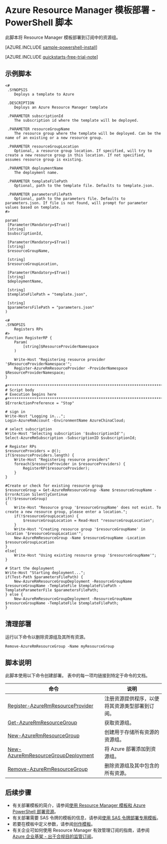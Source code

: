 <properties
    pageTitle="Azure PowerShell 脚本示例 - 部署模板 | Azure"
    description="用于部署 Azure Resource Manager 模板的示例脚本。"
    services="azure-resource-manager"
    documentationcenter="na"
    author="tfitzmac"
    manager="timlt"
    editor="tysonn" />
<tags
    ms.assetid=""
    ms.service="azure-resource-manager"
    ms.devlang="na"
    ms.topic="article"
    ms.tgt_pltfrm="na"
    ms.workload="na"
    ms.date="04/19/2017"
    wacn.date="06/05/2017"
    ms.author="v-yeche"
    ms.translationtype="Human Translation"
    ms.sourcegitcommit="08618ee31568db24eba7a7d9a5fc3b079cf34577"
    ms.openlocfilehash="7d908b4172d3c9891e9bd5223b70d35b889690b3"
    ms.contentlocale="zh-cn"
    ms.lasthandoff="05/26/2017" />

# <a name="azure-resource-manager-template-deployment---powershell-script"></a>Azure Resource Manager 模板部署 - PowerShell 脚本

此脚本将 Resource Manager 模板部署到订阅中的资源组。

[AZURE.INCLUDE [sample-powershell-install](../../includes/sample-powershell-install.md)]

[AZURE.INCLUDE [quickstarts-free-trial-note](../../includes/quickstarts-free-trial-note.md)]

## <a name="sample-script"></a>示例脚本

    <#
     .SYNOPSIS
        Deploys a template to Azure

     .DESCRIPTION
        Deploys an Azure Resource Manager template

     .PARAMETER subscriptionId
        The subscription id where the template will be deployed.

     .PARAMETER resourceGroupName
        The resource group where the template will be deployed. Can be the name of an existing or a new resource group.

     .PARAMETER resourceGroupLocation
        Optional, a resource group location. If specified, will try to create a new resource group in this location. If not specified, assumes resource group is existing.

     .PARAMETER deploymentName
        The deployment name.

     .PARAMETER templateFilePath
        Optional, path to the template file. Defaults to template.json.

     .PARAMETER parametersFilePath
        Optional, path to the parameters file. Defaults to parameters.json. If file is not found, will prompt for parameter values based on template.
    #>

    param(
     [Parameter(Mandatory=$True)]
     [string]
     $subscriptionId,

     [Parameter(Mandatory=$True)]
     [string]
     $resourceGroupName,

     [string]
     $resourceGroupLocation,

     [Parameter(Mandatory=$True)]
     [string]
     $deploymentName,

     [string]
     $templateFilePath = "template.json",

     [string]
     $parametersFilePath = "parameters.json"
    )

    <#
    .SYNOPSIS
        Registers RPs
    #>
    Function RegisterRP {
        Param(
            [string]$ResourceProviderNamespace
        )

        Write-Host "Registering resource provider '$ResourceProviderNamespace'";
        Register-AzureRmResourceProvider -ProviderNamespace $ResourceProviderNamespace;
    }

    #******************************************************************************
    # Script body
    # Execution begins here
    #******************************************************************************
    $ErrorActionPreference = "Stop"

    # sign in
    Write-Host "Logging in...";
    Login-AzureRmAccount -EnvironmentName AzureChinaCloud;

    # select subscription
    Write-Host "Selecting subscription '$subscriptionId'";
    Select-AzureRmSubscription -SubscriptionID $subscriptionId;

    # Register RPs
    $resourceProviders = @();
    if($resourceProviders.length) {
        Write-Host "Registering resource providers"
        foreach($resourceProvider in $resourceProviders) {
            RegisterRP($resourceProvider);
        }
    }

    #Create or check for existing resource group
    $resourceGroup = Get-AzureRmResourceGroup -Name $resourceGroupName -ErrorAction SilentlyContinue
    if(!$resourceGroup)
    {
        Write-Host "Resource group '$resourceGroupName' does not exist. To create a new resource group, please enter a location.";
        if(!$resourceGroupLocation) {
            $resourceGroupLocation = Read-Host "resourceGroupLocation";
        }
        Write-Host "Creating resource group '$resourceGroupName' in location '$resourceGroupLocation'";
        New-AzureRmResourceGroup -Name $resourceGroupName -Location $resourceGroupLocation
    }
    else{
        Write-Host "Using existing resource group '$resourceGroupName'";
    }

    # Start the deployment
    Write-Host "Starting deployment...";
    if(Test-Path $parametersFilePath) {
        New-AzureRmResourceGroupDeployment -ResourceGroupName $resourceGroupName -TemplateFile $templateFilePath -TemplateParameterFile $parametersFilePath;
    } else {
        New-AzureRmResourceGroupDeployment -ResourceGroupName $resourceGroupName -TemplateFile $templateFilePath;
    }

## <a name="clean-up-deployment"></a>清理部署 

运行以下命令以删除资源组及其所有资源。

    Remove-AzureRmResourceGroup -Name myResourceGroup

## <a name="script-explanation"></a>脚本说明

此脚本使用以下命令创建部署。 表中的每一项均链接到特定于命令的文档。

| 命令 | 说明 |
|---|---|
| [Register-AzureRmResourceProvider](https://docs.microsoft.com/zh-cn/powershell/module/azurerm.resources/register-azurermresourceprovider) | 注册资源提供程序，以便将其资源类型部署到订阅。  |
| [Get-AzureRmResourceGroup](https://docs.microsoft.com/zh-cn/powershell/module/azurerm.resources/get-azurermresourcegroup) | 获取资源组。  |
| [New-AzureRmResourceGroup](https://docs.microsoft.com/zh-cn/powershell/module/azurerm.resources/new-azurermresourcegroup) | 创建用于存储所有资源的资源组。 |
| [New-AzureRmResourceGroupDeployment](https://docs.microsoft.com/zh-cn/powershell/module/azurerm.resources/new-azurermresourcegroupdeployment) | 将 Azure 部署添加到资源组。  |
| [Remove-AzureRmResourceGroup](https://docs.microsoft.com/zh-cn/powershell/module/azurerm.resources/remove-azurermresourcegroup) | 删除资源组及其中包含的所有资源。 |

## <a name="next-steps"></a>后续步骤
* 有关部署模板的简介，请参阅[使用 Resource Manager 模板和 Azure PowerShell 部署资源](/documentation/articles/resource-group-template-deploy/)。
* 有关部署需要 SAS 令牌的模板的信息，请参阅[使用 SAS 令牌部署专用模板](/documentation/articles/resource-manager-powershell-sas-token/)。
* 若要在模板中定义参数，请参阅[创作模板](/documentation/articles/resource-group-authoring-templates/#parameters)。
* 有关企业可如何使用 Resource Manager 有效管理订阅的指南，请参阅 [Azure 企业基架 - 出于合规目的监管订阅](/documentation/articles/resource-manager-subscription-governance/)。

<!--Update_Description:new article about deploying the resource manager with powershell-->
